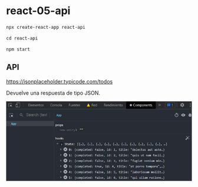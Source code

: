 # react-05-api

```terminal
npx create-react-app react-api
```

```terminal
cd react-api
```

```terminal
npm start
```

## API  

<https://jsonplaceholder.typicode.com/todos>

Devuelve una respuesta de tipo JSON.

![state](./img/state.jpg)

